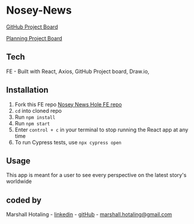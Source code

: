 # Nosey-News



[GitHub Project Board](https://github.com/users/marshallhotaling/projects/2/views/8)

[Planning Project Board](https://drive.google.com/file/d/1_5cqEyWsd2zrFc4GUXpFVV2DSzSwwCGY/view?usp=sharing)


## Tech
FE - 
Built with React, 
Axios,
GitHub Project board,
Draw.io,

## Installation 

1. Fork this FE repo
   [Nosey News Hole FE repo](https://github.com/marshallhotaling/Nosey-News)
2. `cd` into cloned repo 
3. Run `npm install`
4. Run `npm start`
5. Enter `control + c` in your terminal to stop running the React app at any time 
6. To run Cypress tests, use `npx cypress open`

## Usage 
This app is meant for a user to see every perspective on the latest story's worldwide 


## coded by 

Marshall Hotaling - [linkedin](https://www.linkedin.com/in/marshall-hotaling-7b52a8304/) - [gitHub](https://github.com/marshallhotaling) - marshall.hotaling@gmail.com



